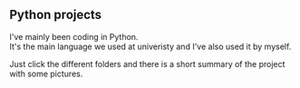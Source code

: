 Python projects
----
I've mainly been coding in Python.  
It's the main language we used at univeristy and I've also used it by myself.  
  
Just click the different folders and there is a short summary of the project with some pictures.
